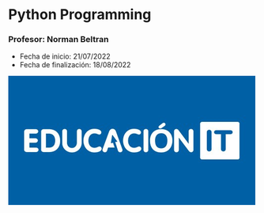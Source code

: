 # Python Programming
### Profesor: Norman Beltran
- Fecha de inicio: 21/07/2022
- Fecha de finalización: 18/08/2022

![educacionITLogo](https://github.com/camiloschneider/EducacionIT/blob/main/logo-educacionit-fb.jpg)
